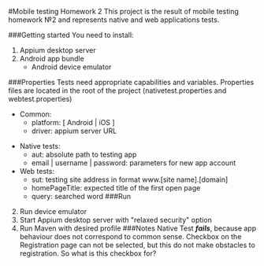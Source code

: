 #Mobile testing Homework 2
This project is the result of mobile testing homework №2 and represents native and web applications tests.

###Getting started
You need to install:
1. Appium desktop server
2. Android app bundle
   - Android device emulator
   
###Properties
Tests need appropriate capabilities and variables. Properties files are located in the root of the project (nativetest.properties and webtest.properties) 
+ Common:
  - platform: [ Android | iOS ]
  - driver: appium server URL
- Native tests:
  - aut: absolute path to testing app
  - email | username | password: parameters for new app account
- Web tests:
  - sut: testing site address in format www.[site name].[domain]
  - homePageTitle: expected title of the first open page
  - query: searched word
###Run
2. Run device emulator
3. Start Appium desktop server with "relaxed security" option
4. Run Maven with desired profile 
###Notes
Native Test ***fails***, because app behaviour does not correspond to common sense.
Checkbox on the Registration page can not be selected, but this do not make obstacles to registration. So what is this checkbox for?